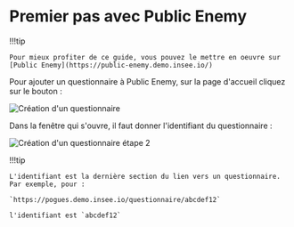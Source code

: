 # Premier pas avec Public Enemy

!!!tip

    Pour mieux profiter de ce guide, vous pouvez le mettre en oeuvre sur [Public Enemy](https://public-enemy.demo.insee.io/)

Pour ajouter un questionnaire à Public Enemy, sur la page d'accueil cliquez sur le bouton :

![Création d'un questionnaire](../../img/public-enemy/cr%C3%A9ation-questionnaire.png)

Dans la fenêtre qui s'ouvre, il faut donner l'identifiant du questionnaire :

![Création d'un questionnaire étape 2](../../img/public-enemy/cr%C3%A9ation-questionnaire-2.png)

!!!tip

    L'identifiant est la dernière section du lien vers un questionnaire. Par exemple, pour :

    `https://pogues.demo.insee.io/questionnaire/abcdef12`

    l'identifiant est `abcdef12`